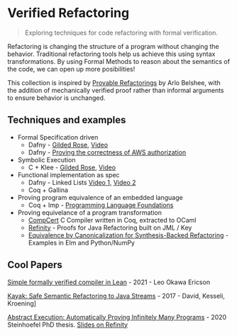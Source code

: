 # Verified Refactoring
> Exploring techniques for code refactoring with formal verification.

Refactoring is changing the structure of a program without changing the behavior. Traditional refactoring tools help us achieve this using syntax transformations. By using Formal Methods to reason about the semantics of the code, we can open up more posibilities!

This collection is inspired by [Provable Refactorings](https://github.com/digdeeproots/provable-refactorings) by Arlo Belshee, with the addition of mechanically verified proof rather than informal arguments to ensure behavior is unchanged.

## Techniques and examples
* Formal Specification driven
  * Dafny - [Gilded Rose](https://github.com/raymyers/gilded-rose-dafny), [Video](https://youtu.be/XNIdKXQ56o4)
  * Dafny - [Proving the correctness of AWS authorization](https://www.youtube.com/watch?v=oshxAJGrwMU)
* Symbolic Execution
  * C + Klee - [Gilded Rose](https://github.com/raymyers/gilded-rose-c-symbolic-execution), [Video](https://youtu.be/_7RXQE-pCMo)
* Functional implementation as spec
  * Dafny - Linked Lists [Video 1]([https://youtu.be/dUoyPxSfKHU](https://youtu.be/zDu4SA5T4SI)), [Video 2](https://youtu.be/dUoyPxSfKHU) 
  * Coq + Gallina
* Proving program equivalence of an embedded language
  * Coq + Imp - [Programming Language Foundations](https://softwarefoundations.cis.upenn.edu/plf-current/Equiv.html)
* Proving equivelance of a program transformation
  * [CompCert](https://compcert.org/compcert-C.html) C Compiler written in Coq, extracted to OCaml
  * [Refinity](https://www.dominic-steinhoefel.de/talk/how-to-prove-the-correctness-of-refactoring-rules/how-to-prove-the-correctness-of-refactoring-rules.pdf) - Proofs for Java Refactoring built on JML / Key
  * [Equivalence by Canonicalization for Synthesis-Backed Refactoring](https://www.youtube.com/watch?v=sK_C0tEYT84) - Examples in Elm and Python/NumPy

## Cool Papers
[Simple formally verified compiler
in Lean](https://uu.diva-portal.org/smash/get/diva2:1613286/FULLTEXT01.pdf) - 2021 - Leo Okawa Ericson

[Kayak: Safe Semantic Refactoring to Java Streams](https://arxiv.org/pdf/1712.07388) - 2017 - David, Kesseli, Kroening]

[Abstract Execution: Automatically Proving Infinitely Many Programs](https://www.dominic-steinhoefel.de/publication/steinhoefel-20-2) - 2020 Steinhoefel PhD thesis. [Slides on Refinity](https://www.dominic-steinhoefel.de/talk/how-to-prove-the-correctness-of-refactoring-rules/how-to-prove-the-correctness-of-refactoring-rules.pdf)

